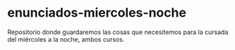# enunciados-miercoles-noche

Repositorio donde guardaremos las cosas que necesitemos para la cursada del miércoles a la noche, ambos cursos.
